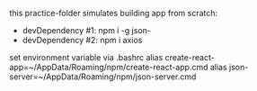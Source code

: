 this practice-folder simulates building app from scratch:
 - devDependency #1: npm i -g json-
 - devDependency #2: npm i axios


set environment variable via .bashrc
alias create-react-app=~/AppData/Roaming/npm/create-react-app.cmd
alias json-server=~/AppData/Roaming/npm/json-server.cmd